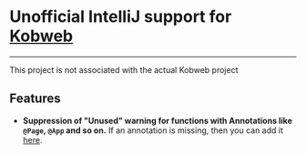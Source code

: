 # Unofficial IntelliJ support for [Kobweb](https://github.com/varabyte/kobweb)
- - -
This project is not associated with the actual Kobweb project

## Features
- **Suppression of "Unused" warning for functions with Annotations like `@Page`, `@App` and so on.** If an annotation is missing, then you can add it [here](src/main/kotlin/com/varabyte/kobweb/intellij/inspections/UnusedInspectionSuppressor.kt).
